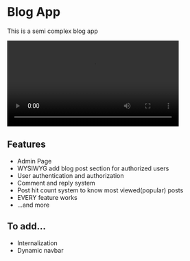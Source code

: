 # Blog App
<p>This is a semi complex blog app</p>
<video src="/media/demo.mp4" width="400" height="200" autoplay='True'></video>
<h2>Features</h2>
<ul>
    <li>Admin Page</li>
    <li>WYSIWYG add blog post section for authorized users</li>
    <li>User authentication and authorization</li>
    <li>Comment and reply system</li>
    <li>Post hit count system to know most viewed(popular) posts</li>
    <li>EVERY feature works</li>
    <li>...and more</li>
</ul>
<h2>To add...</h2>
<ul>
    <li>Internalization</li>
    <li>Dynamic navbar</li>
</ul>